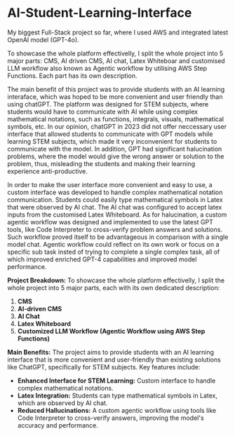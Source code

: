 # AI-Student-Learning-Interface

My biggest Full-Stack project so far, where I used AWS and integrated latest OpenAI model (GPT-4o).

To showcase the whole platform effectivelly, I split the whole project into 5 major parts: CMS, AI driven CMS, AI chat, Latex Whiteboar and customised LLM workflow also known as Agentic workflow by utilising AWS Step Functions.
Each part has its own description.

The main benefit of this project was to provide students with an AI learning interaface, which was hoped to be more convenient and user friendly than using chatGPT. The platform was designed for STEM subjects, where students would have to communicate with AI while using complex mathematical notations, such as functions, integrals, visuals, mathematical symbols, etc. In our opinion, chatGPT in 2023 did not offer neccessary user interface that allowed students to communicate with GPT models while learning STEM subjects, which made it very inconvenient for students to communicate with the model. In addition, GPT had significant halucination problems, where the model would give the wrong answer or solution to the problem, thus, misleading the students and making their learning experience anti-productive. 

In order to make the user interface more convenient and easy to use, a custom interface was developed to handle complex mathematical notation communication. Students could easily type mathematical symbols in Latex that were observed by AI chat. The AI chat was configured to accept latex inputs from the customised Latex Whiteboard. As for halucination, a custom agentic workflow was designed and implemented to use the latest GPT tools, like Code Interpreter to cross-verify problem answers and solutions. Such workflow proved itself to be advantageous in comparison with a single model chat. Agentic workflow could reflect on its own work or focus on a specific sub task insted of trying to complete a single complex task, all of which improved enriched GPT-4 capabilities and improved model performance.

**Project Breakdown:**
To showcase the whole platform effectivelly, I split the whole project into 5 major parts, each with its own dedicated description:
1. **CMS**
2. **AI-driven CMS**
3. **AI Chat**
4. **Latex Whiteboard**
5. **Customized LLM Workflow (Agentic Workflow using AWS Step Functions)**


**Main Benefits:**
The project aims to provide students with an AI learning interface that is more convenient and user-friendly than existing solutions like ChatGPT, specifically for STEM subjects. Key features include:
- **Enhanced Interface for STEM Learning:** Custom interface to handle complex mathematical notations.
- **Latex Integration:** Students can type mathematical symbols in Latex, which are observed by AI chat.
- **Reduced Hallucinations:** A custom agentic workflow using tools like Code Interpreter to cross-verify answers, improving the model's accuracy and performance.
